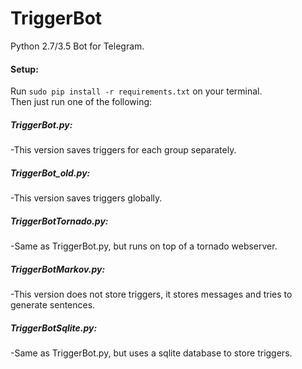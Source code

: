 # TriggerBot
Python 2.7/3.5 Bot for Telegram. 

#### Setup:
Run `sudo pip install -r requirements.txt` on your terminal.    
Then just run one of the following: 

##### TriggerBot.py:
-This version saves triggers for each group separately.

##### TriggerBot_old.py:
-This version saves triggers globally.

##### TriggerBotTornado.py:
-Same as TriggerBot.py, but runs on top of a tornado webserver.  


##### TriggerBotMarkov.py:
-This version does not store triggers, it stores   messages and tries to generate sentences.

##### TriggerBotSqlite.py:
-Same as TriggerBot.py, but uses a sqlite database to store triggers.
